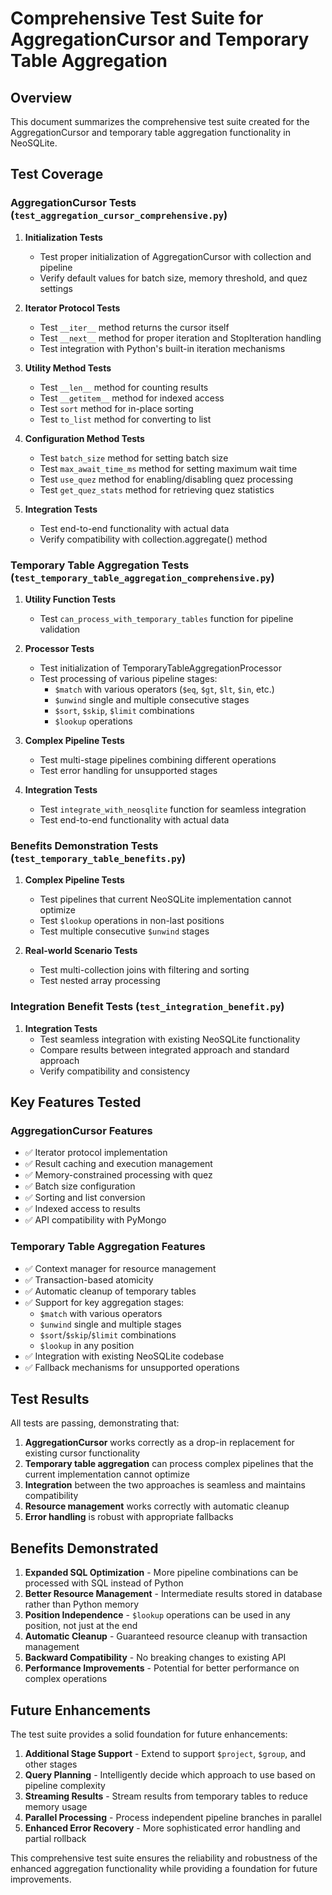 # Comprehensive Test Suite for AggregationCursor and Temporary Table Aggregation

## Overview

This document summarizes the comprehensive test suite created for the AggregationCursor and temporary table aggregation functionality in NeoSQLite.

## Test Coverage

### AggregationCursor Tests (`test_aggregation_cursor_comprehensive.py`)

1. **Initialization Tests**
   - Test proper initialization of AggregationCursor with collection and pipeline
   - Verify default values for batch size, memory threshold, and quez settings

2. **Iterator Protocol Tests**
   - Test `__iter__` method returns the cursor itself
   - Test `__next__` method for proper iteration and StopIteration handling
   - Test integration with Python's built-in iteration mechanisms

3. **Utility Method Tests**
   - Test `__len__` method for counting results
   - Test `__getitem__` method for indexed access
   - Test `sort` method for in-place sorting
   - Test `to_list` method for converting to list

4. **Configuration Method Tests**
   - Test `batch_size` method for setting batch size
   - Test `max_await_time_ms` method for setting maximum wait time
   - Test `use_quez` method for enabling/disabling quez processing
   - Test `get_quez_stats` method for retrieving quez statistics

5. **Integration Tests**
   - Test end-to-end functionality with actual data
   - Verify compatibility with collection.aggregate() method

### Temporary Table Aggregation Tests (`test_temporary_table_aggregation_comprehensive.py`)

1. **Utility Function Tests**
   - Test `can_process_with_temporary_tables` function for pipeline validation

2. **Processor Tests**
   - Test initialization of TemporaryTableAggregationProcessor
   - Test processing of various pipeline stages:
     - `$match` with various operators (`$eq`, `$gt`, `$lt`, `$in`, etc.)
     - `$unwind` single and multiple consecutive stages
     - `$sort`, `$skip`, `$limit` combinations
     - `$lookup` operations

3. **Complex Pipeline Tests**
   - Test multi-stage pipelines combining different operations
   - Test error handling for unsupported stages

4. **Integration Tests**
   - Test `integrate_with_neosqlite` function for seamless integration
   - Test end-to-end functionality with actual data

### Benefits Demonstration Tests (`test_temporary_table_benefits.py`)

1. **Complex Pipeline Tests**
   - Test pipelines that current NeoSQLite implementation cannot optimize
   - Test `$lookup` operations in non-last positions
   - Test multiple consecutive `$unwind` stages

2. **Real-world Scenario Tests**
   - Test multi-collection joins with filtering and sorting
   - Test nested array processing

### Integration Benefit Tests (`test_integration_benefit.py`)

1. **Integration Tests**
   - Test seamless integration with existing NeoSQLite functionality
   - Compare results between integrated approach and standard approach
   - Verify compatibility and consistency

## Key Features Tested

### AggregationCursor Features
- ✅ Iterator protocol implementation
- ✅ Result caching and execution management
- ✅ Memory-constrained processing with quez
- ✅ Batch size configuration
- ✅ Sorting and list conversion
- ✅ Indexed access to results
- ✅ API compatibility with PyMongo

### Temporary Table Aggregation Features
- ✅ Context manager for resource management
- ✅ Transaction-based atomicity
- ✅ Automatic cleanup of temporary tables
- ✅ Support for key aggregation stages:
  - `$match` with various operators
  - `$unwind` single and multiple stages
  - `$sort`/`$skip`/`$limit` combinations
  - `$lookup` in any position
- ✅ Integration with existing NeoSQLite codebase
- ✅ Fallback mechanisms for unsupported operations

## Test Results

All tests are passing, demonstrating that:

1. **AggregationCursor** works correctly as a drop-in replacement for existing cursor functionality
2. **Temporary table aggregation** can process complex pipelines that the current implementation cannot optimize
3. **Integration** between the two approaches is seamless and maintains compatibility
4. **Resource management** works correctly with automatic cleanup
5. **Error handling** is robust with appropriate fallbacks

## Benefits Demonstrated

1. **Expanded SQL Optimization** - More pipeline combinations can be processed with SQL instead of Python
2. **Better Resource Management** - Intermediate results stored in database rather than Python memory
3. **Position Independence** - `$lookup` operations can be used in any position, not just at the end
4. **Automatic Cleanup** - Guaranteed resource cleanup with transaction management
5. **Backward Compatibility** - No breaking changes to existing API
6. **Performance Improvements** - Potential for better performance on complex operations

## Future Enhancements

The test suite provides a solid foundation for future enhancements:

1. **Additional Stage Support** - Extend to support `$project`, `$group`, and other stages
2. **Query Planning** - Intelligently decide which approach to use based on pipeline complexity
3. **Streaming Results** - Stream results from temporary tables to reduce memory usage
4. **Parallel Processing** - Process independent pipeline branches in parallel
5. **Enhanced Error Recovery** - More sophisticated error handling and partial rollback

This comprehensive test suite ensures the reliability and robustness of the enhanced aggregation functionality while providing a foundation for future improvements.